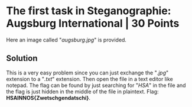 # The first task in Steganographie: Augsburg International | 30 Points
Here an image called "*augsburg.jpg*" is provided.

## Solution
This is a very easy problem since you can just exchange the "*.jpg*" extension to a "*.txt*" extension. Then open the file in a text editor like notepad. The flag can
be found by just searching for "*HSA*" in the file and the flag is just hidden in the middle of the file in plaintext. Flag: **HSAINNOS{Zwetschgendatschi}**. 
